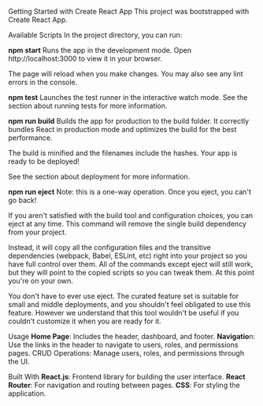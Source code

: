 
Getting Started with Create React App
This project was bootstrapped with Create React App.

Available Scripts
In the project directory, you can run:

**npm start**
Runs the app in the development mode.
Open http://localhost:3000 to view it in your browser.

The page will reload when you make changes.
You may also see any lint errors in the console.

**npm test**
Launches the test runner in the interactive watch mode.
See the section about running tests for more information.

**npm run build**
Builds the app for production to the build folder.
It correctly bundles React in production mode and optimizes the build for the best performance.

The build is minified and the filenames include the hashes.
Your app is ready to be deployed!

See the section about deployment for more information.

**npm run eject**
Note: this is a one-way operation. Once you eject, you can't go back!

If you aren't satisfied with the build tool and configuration choices, you can eject at any time. This command will remove the single build dependency from your project.

Instead, it will copy all the configuration files and the transitive dependencies (webpack, Babel, ESLint, etc) right into your project so you have full control over them. All of the commands except eject will still work, but they will point to the copied scripts so you can tweak them. At this point you're on your own.

You don't have to ever use eject. The curated feature set is suitable for small and middle deployments, and you shouldn't feel obligated to use this feature. However we understand that this tool wouldn't be useful if you couldn't customize it when you are ready for it.

 Usage
**Home Page**: Includes the header, dashboard, and footer.
**Navigatio**n: Use the links in the header to navigate to users, roles, and permissions pages.
CRUD Operations: Manage users, roles, and permissions through the UI.

 Built With
**React.js**: Frontend library for building the user interface.
**React Router**: For navigation and routing between pages.
**CSS**: For styling the application.